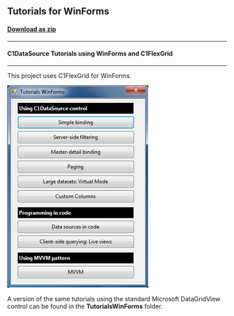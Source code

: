 ## Tutorials for WinForms
#### [Download as zip](https://grapecity.github.io/DownGit/#/home?url=https://github.com/GrapeCity/ComponentOne-WinForms-Samples/tree/master/NetFramework\DataSource\CS\TutorialsWinForms-C1FlexGrid)
____
#### C1DataSource Tutorials using WinForms and C1FlexGrid
____
This project uses C1FlexGrid for WinForms.

![screenshot](screenshot.png)

A version of the same tutorials using the standard Microsoft DataGridView control can be found in the **TutorialsWinForms** folder.
